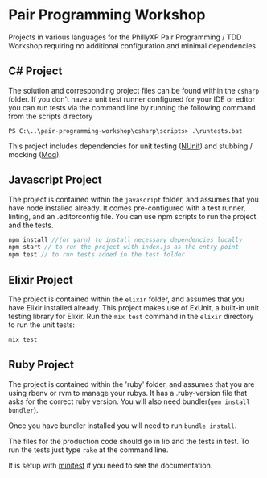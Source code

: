 # Pair Programming Workshop 

Projects in various languages for the PhillyXP Pair Programming / TDD Workshop requiring no additional configuration and minimal dependencies.

## C# Project

The solution and corresponding project files can be found within the `csharp` folder.
If you don't have a unit test runner configured for your IDE or editor you can run tests via the command line by running the following command from the scripts directory

```
PS C:\..\pair-programming-workshop\csharp\scripts> .\runtests.bat 

```
This project includes dependencies for unit testing ([NUnit](http://nunit.org/)) and stubbing / mocking ([Moq](https://github.com/moq/moq4)).

## Javascript Project

The project is contained within the `javascript` folder, and assumes that you have node installed already. It comes pre-configured with a test runner, linting, and an .editorconfig file. You can use npm scripts to run the project and the tests.

``` javascript
npm install //(or yarn) to install necessary dependencies locally
npm start // to run the project with index.js as the entry point
npm test // to run tests added in the test folder
```

## Elixir Project

The project is contained within the `elixir` folder, and assumes that you have Elixir installed already. This project makes use of ExUnit, a built-in unit testing library for Elixir. Run the `mix test` command in the `elixir` directory to run the unit tests:

``` elixir
mix test
```

## Ruby Project
The project is contained within the 'ruby' folder, and assumes that you are using rbenv or rvm to manage your rubys. It has a .ruby-version file that asks for the correct ruby version. You will also need bundler(```gem install bundler```). 

Once you have bundler installed you will need to run ```bundle install```.

The files for the production code should go in lib and the tests in test. To run the tests just type ```rake``` at the command line.

It is setup with [minitest](https://github.com/seattlerb/minitest) if you need to see the documentation.